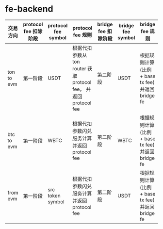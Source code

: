 # fe-backend

| 交易方向       | protocol fee 扣除阶段 | protocol fee symbol | protocol fee 规则                                      | bridge fee 扣除阶段 | bridge fee symbol | bridge fee 规则                         |
|------------|-------------------|---------------------|------------------------------------------------------|-----------------|-------------------|---------------------------------------|
| ton to evm | 第一阶段              | USDT                | 根据代扣参数从 ton router 获取 protocol fee， 并返回 protocol fee | 第二阶段            | USDT              | 根据规则计算(比例 + base tx fee)并返回 bridge fe |
| btc to evm | 第一阶段              | WBTC                | 根据代扣参数闪兑服务计算并返回 protocol fee                         | 第二阶段            | WBTC              | 根据规则计算(比例 + base tx fee)并返回 bridge fe |
| from evm   | 第一阶段              | src token symbol    | 根据代扣参数闪兑服务计算并返回 protocol fee                         | 第二阶段            | USDT              | 根据规则计算(比例 + base tx fee)并返回 bridge fe |



